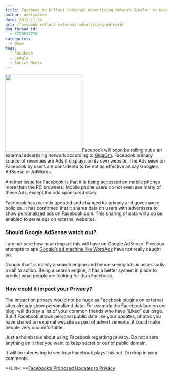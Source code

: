 ```yaml
---
title: Facebook to Rollout External Advertising Network Similar to Google AdSense
author: adityakane
date: 2012-11-24
url: /facebook-rollout-external-advertising-network/
dsq_thread_id:
  - 3720512719
categories:
  - News
tags:
  - Facebook
  - Google
  - Social Media
---
```

[<img class="alignright  wp-image-48986" title="facebook" src="http://cdn.devilsworkshop.org/files/2011/12/facebook-logo2-300x300.png" alt="" width="240" height="240" />][1]Facebook will soon be rolling out a an external advertising network according to <a href="http://gigaom.com/2012/11/23/facebook-makes-it-official-an-external-advertising-network-is-coming-soon/" onclick="_gaq.push(['_trackEvent', 'outbound-article', 'http://gigaom.com/2012/11/23/facebook-makes-it-official-an-external-advertising-network-is-coming-soon/', 'GigaOm']);" >GigaOm</a>. Facebook primary source of revenues are Ads it displays on its own website. The Ads seen on Facebook by users are considered to be not as effective as say Google’s AdSense or AdWords.

Another issue for Facebook is that it is being accessed on mobile phones more than the PC browsers. Mobile phone users do not even see many of these Ads, except the odd sponsored story.

Facebook has recently updated and changed its privacy and governance policies. It has confirmed that it shares data on users with advertisers to show personalized ads on Facebook.com. This sharing of data will also be enabled to serve ads on external websites.

### Should Google AdSense watch out?

I am not sure how much impact this will have on Google AdSense. Previous attempts to ape [Google’s ad machine like WordAds][2] have not really caught on.

Google itself is mainly a search engine and hence seeing ads is necessarily a call to action. Being a search engine, it has a better system in place to predict what people are looking for than Facebook.

### How could it impact your Privacy?

The impact on privacy would not be huge as Facebook plugins on external sites already show personalized data. For example the Facebook box on our blog, will display a list of your common friends who have “Liked” our page. But if Facebook allows personal public data like your updates, photos you have shared on external website as part of advertisements, it could make people very uncomfortable.

Just a thumb rule about using Facebook regarding privacy. Do not share anything on it that you want to keep secret or out of public domain.

It will be interesting to see how Facebook plays this out. Do drop in your comments.

**Link: **<a href="https://www.facebook.com/fbsitegovernance/app_4949752878" onclick="_gaq.push(['_trackEvent', 'outbound-article', 'https://www.facebook.com/fbsitegovernance/app_4949752878', 'Facebook&#8217;s Proposed Updates to Privacy']);" >Facebook&#8217;s Proposed Updates to Privacy</a>

 [1]: http://cdn.devilsworkshop.org/files/2011/12/facebook-logo2-300x300.png
 [2]: http://devilsworkshop.org/news/wordads-wordpress-google-adsense/48156/ "Will WordAds be competition to Google AdSense"

